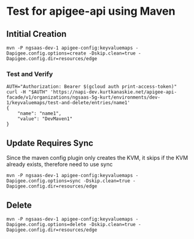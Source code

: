 # Test for apigee-api using Maven

## Intitial Creation
```
mvn -P ngsaas-dev-1 apigee-config:keyvaluemaps -Dapigee.config.options=create -Dskip.clean=true -Dapigee.config.dir=resources/edge
```

### Test and Verify
```
AUTH="Authorization: Bearer $(gcloud auth print-access-token)"
curl -H "$AUTH" 'https://napi-dev.kurtkanaskie.net/apigee-api-facade/v1/organizations/ngsaas-5g-kurt/environments/dev-1/keyvaluemaps/test-and-delete/entries/name1'
{
    "name": "name1",
    "value": "DevMaven1"
}
```

## Update Requires Sync
Since the maven config plugin only creates the KVM, it skips if the KVM already exists, therefore need to use sync
```
mvn -P ngsaas-dev-1 apigee-config:keyvaluemaps -Dapigee.config.options=sync -Dskip.clean=true -Dapigee.config.dir=resources/edge
```

## Delete
```
mvn -P ngsaas-dev-1 apigee-config:keyvaluemaps -Dapigee.config.options=delete -Dskip.clean=true -Dapigee.config.dir=resources/edge
```
